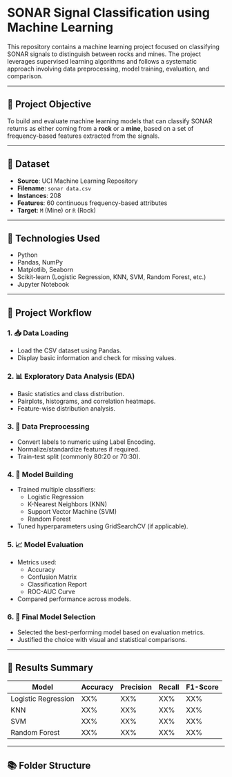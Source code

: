 # SONAR Signal Classification using Machine Learning

This repository contains a machine learning project focused on classifying SONAR signals to distinguish between rocks and mines. The project leverages supervised learning algorithms and follows a systematic approach involving data preprocessing, model training, evaluation, and comparison.

---

## 📌 Project Objective

To build and evaluate machine learning models that can classify SONAR returns as either coming from a **rock** or a **mine**, based on a set of frequency-based features extracted from the signals.

---

## 📂 Dataset

- **Source**: UCI Machine Learning Repository  
- **Filename**: `sonar data.csv`
- **Instances**: 208  
- **Features**: 60 continuous frequency-based attributes  
- **Target**: `M` (Mine) or `R` (Rock)

---

## 🧰 Technologies Used

- Python
- Pandas, NumPy
- Matplotlib, Seaborn
- Scikit-learn (Logistic Regression, KNN, SVM, Random Forest, etc.)
- Jupyter Notebook

---

## 🧪 Project Workflow

### 1. 📥 Data Loading
- Load the CSV dataset using Pandas.
- Display basic information and check for missing values.

### 2. 📊 Exploratory Data Analysis (EDA)
- Basic statistics and class distribution.
- Pairplots, histograms, and correlation heatmaps.
- Feature-wise distribution analysis.

### 3. 🧹 Data Preprocessing
- Convert labels to numeric using Label Encoding.
- Normalize/standardize features if required.
- Train-test split (commonly 80:20 or 70:30).

### 4. 🤖 Model Building
- Trained multiple classifiers:
  - Logistic Regression
  - K-Nearest Neighbors (KNN)
  - Support Vector Machine (SVM)
  - Random Forest
- Tuned hyperparameters using GridSearchCV (if applicable).

### 5. 📈 Model Evaluation
- Metrics used:
  - Accuracy
  - Confusion Matrix
  - Classification Report
  - ROC-AUC Curve
- Compared performance across models.

### 6. 🏁 Final Model Selection
- Selected the best-performing model based on evaluation metrics.
- Justified the choice with visual and statistical comparisons.

---

## 📌 Results Summary

| Model              | Accuracy | Precision | Recall | F1-Score |
|-------------------|----------|-----------|--------|----------|
| Logistic Regression |  XX%     |     XX%    |   XX%   |   XX%     |
| KNN               |  XX%     |     XX%    |   XX%   |   XX%     |
| SVM               |  XX%     |     XX%    |   XX%   |   XX%     |
| Random Forest     |  XX%     |     XX%    |   XX%   |   XX%     |

---

## 📚 Folder Structure
